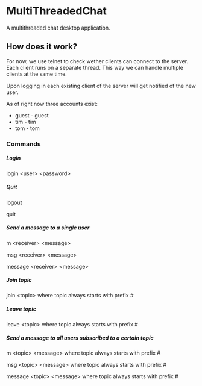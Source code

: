 # MultiThreadedChat
A multithreaded chat desktop application.

## How does it work? 
For now, we use telnet to check wether clients can connect to the server. Each client runs on a separate thread. This way we can handle multiple clients at the same time.

Upon logging in each existing client of the server will get notified of the new user.

As of right now three accounts exist: 
* guest - guest
* tim - tim
* tom - tom

### Commands
##### Login
login \<user> \<password>
##### Quit
logout

quit
##### Send a message to a single user
m \<receiver> \<message>

msg \<receiver> \<message>

message \<receiver> \<message>
##### Join topic
join \<topic> where topic always starts with prefix #
##### Leave topic
leave \<topic> where topic always starts with prefix #
##### Send a message to all users subscribed to a certain topic
m \<topic> \<message> where topic always starts with prefix #

msg \<topic> \<message> where topic always starts with prefix #

message \<topic> \<message> where topic always starts with prefix #
